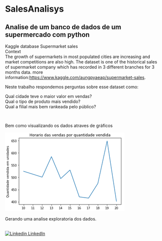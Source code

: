 # SalesAnalisys

## Analise de um banco de dados de um supermercado com python

Kaggle database Supermarket sales<br />
Context<br />
The growth of supermarkets in most populated cities are increasing and market competitions are also high. The dataset is one of the historical sales of supermarket company which has recorded in 3 different branches for 3 months data.
more information:https://www.kaggle.com/aungpyaeap/supermarket-sales. <br />

Neste trabalho respondemos perguntas sobre esse dataset como:

Qual cidade teve o maior valor em vendas? <br />
Qual o tipo de produto mais vendido? <br/>
Qual a filial mais bem rankeada pelo público?<br/>

<br/>

Bem como visualizando os dados atraves de gráficos <br/>

![alt text](https://github.com/TiagoSF/SalesAnalisys/blob/main/data/image_1.png?raw=true)

Gerando uma analise exploratoria dos dados. <br/><br/>

[![Linkedin](https://i.stack.imgur.com/gVE0j.png) LinkedIn](https://www.linkedin.com/in/tiago-santos-147412123/)



